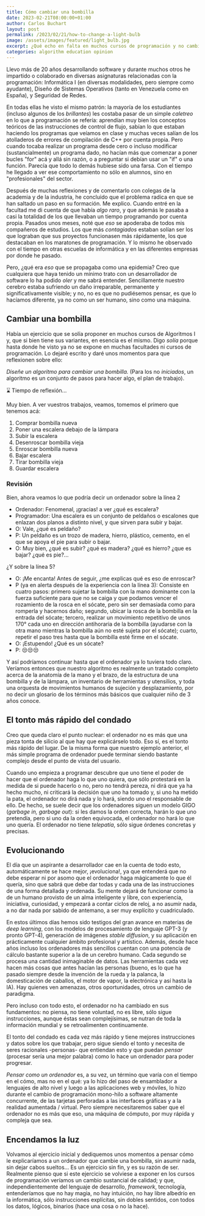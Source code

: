 ```yaml
---
title: Cómo cambiar una bombilla
date: 2023-02-21T08:00:00+01:00
author: Carlos Buchart
layout: post
permalink: /2023/02/21/how-to-change-a-light-bulb
image: /assets/images/featured/light_bulb.jpg
excerpt: ¿Qué echo en falta en muchos cursos de programación y no cambia nada incluso con los últimos progresos de la IA?
categories: algorithm education opinion
---
```

Llevo más de 20 años desarrollando software y durante muchos otros he impartido o colaborado en diversas asignaturas relacionadas con la programación: Informática I (en diversas modalidades, pero siempre como ayudante), Diseño de Sistemas Operativos (tanto en Venezuela como en España), y Seguridad de Redes.

En todas ellas he visto el mismo patrón: la mayoría de los estudiantes (incluso algunos de los _brillantes_) les costaba pasar de un simple _caletreo_ en lo que a programación se refería: aprendían muy bien los conceptos teóricos de las instrucciones de control de flujo, sabían lo que estaban haciendo los programas que veíamos en clase y muchas veces salían de los atolladeros de errores de compilación de C++ por cuenta propia. Pero cuando tocaba realizar un programa desde cero o incluso modificar (sustancialmente) un programa dado, no hacían más que comenzar a poner bucles "for" acá y allá sin razón, o a preguntar si debían usar un "if" o una función. Parecía que todo lo demás hubiese sido una farsa. Con el tiempo he llegado a ver ese comportamiento no sólo en alumnos, sino en "profesionales" del sector.

Después de muchas reflexiones y de comentarlo con colegas de la academia y de la industria, he concluido que el problema radica en que se han saltado un paso en su formación. Me explico. Cuando entré en la facultad me di cuenta de que había _algo raro_, y que además le pasaba a casi la totalidad de los que llevaban un tiempo programando por cuenta propia. Pasados unos meses, noté que _eso_ se apoderaba de todos mis compañeros de estudios. Los que más _contagiados_ estaban solían ser los que lograban que sus proyectos funcionasen más rápidamente, los que destacaban en los maratones de programación. Y lo mismo he observado con el tiempo en otras escuelas de informática y en las diferentes empresas por donde he pasado.

Pero, ¿qué era _eso_ que se propagaba como una epidemia? Creo que cualquiera que haya tenido un mínimo trato con un desarrollador de software lo ha podido _oler_ y me sabrá entender. Sencillamente nuestro cerebro estaba sufriendo un daño irreparable, permanente y significativamente visible; y no, no es que no pudiésemos pensar, es que lo hacíamos diferente, ya no como un ser humano, sino como una máquina.

## Cambiar una bombilla

Había un ejercicio que se solía proponer en muchos cursos de Algoritmos I y, que si bien tiene sus variantes, en esencia es el mismo. Digo _solía_ porque hasta donde he visto ya no se expone en muchas facultades ni cursos de programación. Lo dejaré escrito y daré unos momentos para que reflexionen sobre ello:

_Diseñe un algoritmo para cambiar una bombilla._ (Para los no _iniciados_, un algoritmo es un conjunto de pasos para hacer algo, el plan de trabajo).

⌛️ Tiempo de reflexión...

Muy bien. A ver vuestros trabajos, veamos, tomemos el primero que tenemos acá:

1. Comprar bombilla nueva
2. Poner una escalera debajo de la lámpara
3. Subir la escalera
4. Desenroscar bombilla vieja
5. Enroscar bombilla nueva
6. Bajar escalera
7. Tirar bombilla vieja
8. Guardar escalera

### Revisión

Bien, ahora veamos lo que podría decir un ordenador sobre la línea 2

- Ordenador: Fenomenal, ¡gracias! a ver ¿qué es escalera?
- Programador: Una escalera es un conjunto de peldaños o escalones que enlazan dos planos a distinto nivel, y que sirven para subir y bajar.
- O: Vale, ¿qué es peldaño?
- P: Un peldaño es un trozo de madera, hierro, plástico, cemento, en el que se apoya el pie para subir o bajar.
- O: Muy bien, ¿qué es subir? ¿qué es madera? ¿qué es hierro? ¿que es bajar? ¿qué es pie?...

¿Y sobre la línea 5?

- O: ¡Me encanta! Antes de seguir, ¿me explicas qué es eso de enroscar?
- P (ya en alerta después de la experiencia con la línea 3): Consiste en cuatro pasos: primero sujetar la bombilla con la mano dominante con la fuerza suficiente para que no se caiga y que podamos vencer el rozamiento de la rosca en el sócate, pero sin ser demasiada como para romperla y hacernos daño; segundo, ubicar la rosca de la bombilla en la entrada del sócate; tercero, realizar un movimiento repetitivo de unos 170° cada uno en dirección antihoraria de la bombilla (ayudarse con la otra mano mientras la bombilla aún no esté sujeta por el sócate); cuarto, repetir el paso tres hasta que la bombilla esté firme en el sócate.
- O: ¡Estupendo! ¿Qué es un sócate?
- P: 😒😒😒

Y así podríamos continuar hasta que el ordenador ya lo tuviera todo claro. Veríamos entonces que nuestro algoritmo es realmente un tratado completo acerca de la anatomía de la mano y el brazo, de la estructura de una bombilla y de la lámpara, un inventario de herramientas y utensilios, y toda una orquesta de movimientos humanos de sujeción y desplazamiento, por no decir un glosario de los términos más básicos que cualquier niño de 3 años conoce.

## El tonto más rápido del condado

Creo que queda claro el punto nuclear: el ordenador no es más que una pieza tonta de silicio al que hay que explicárselo todo. Eso sí, es el tonto más rápido del lugar. De la misma forma que nuestro ejemplo anterior, el más simple programa de ordenador puede terminar siendo bastante complejo desde el punto de vista del usuario.

Cuando uno empieza a programar descubre que uno tiene el poder de hacer que el ordenador haga lo que uno quiera, que sólo protestará en la medida de si puede hacerlo o no, pero no tendrá pereza, ni dirá que ya ha hecho mucho, ni criticará la decisión que uno ha tomado y, si uno ha metido la pata, el ordenador no dirá nada y lo hará, siendo uno el responsable de ello. De hecho, se suele decir que los ordenadores siguen un modelo GIGO (_garbage in, garbage out_): si les damos la orden correcta, harán lo que uno pretendía, pero si uno da la orden equivocada, el ordenador no hará lo que uno quería. El ordenador no tiene _telepatía_, sólo sigue órdenes concretas y precisas.

## Evolucionando

El día que un aspirante a desarrollador cae en la cuenta de todo esto, automáticamente se hace mejor, ¡evoluciona!, ya que entenderá que no debe esperar ni por asomo que el ordenador haga mágicamente lo que él quería, sino que sabrá que debe dar todas y cada una de las instrucciones de una forma detallada y ordenada. Su mente dejará de funcionar como la de un humano provisto de un alma inteligente y libre, con experiencia, iniciativa, curiosidad, y empezará a contar ciclos de reloj, a no asumir nada, a no dar nada por sabido de antemano, a ser muy explícito y cuadriculado.

En estos últimos días hemos sido testigos del gran avance en materias de _deep learning_, con los modelos de procesamiento de lenguaje GPT-3 (y pronto GPT-4), generación de imágenes _stable diffusion_, y su aplicación en prácticamente cualquier ámbito profesional y artístico. Además, desde hace años incluso los ordenadores más sencillos cuentan con una potencia de cálculo bastante superior a la de un cerebro humano. Cada segundo se procesa una cantidad inimaginable de datos. Las herramientas cada vez hacen más cosas que antes hacían las personas (bueno, es lo que ha pasado siempre desde la invención de la rueda y la palanca, la domesticación de caballos, el motor de vapor, la electrónica y así hasta la IA). Hay quienes ven amenazas, otros oportunidades, otros un cambio de paradigma.

Pero incluso con todo esto, el ordenador no ha cambiado en sus fundamentos: no piensa, no tiene voluntad, no es libre, sólo sigue instrucciones, aunque éstas sean complejísimas, se nutran de toda la información mundial y se retroalimenten continuamente.

El tonto del condado es cada vez más rápido y tiene mejores instrucciones y datos sobre los que trabajar, pero sigue siendo el tonto y necesita de seres racionales -personas- que entiendan esto y que puedan _pensar_ (procesar sería una mejor palabra) como lo hace un ordenador para poder progresar.

_Pensar como un ordenador_ es, a su vez, un término que varía con el tiempo en el cómo, mas no en el qué: ya lo hizo del paso de ensamblador a lenguajes de alto nivel y luego a las aplicaciones web y móviles, lo hizo durante el cambio de programación mono-hilo a software altamente concurrente, de las tarjetas perforadas a las interfaces gráficas y a la realidad aumentada / virtual. Pero siempre necesitaremos saber que el ordenador no es más que eso, una máquina de cómputo, por muy rápida y compleja que sea.

## Encendamos la luz

Volvamos al ejercicio inicial y dediquemos unos momentos a pensar cómo le explicaríamos a un ordenador que cambie una bombilla, sin asumir nada, sin dejar cabos sueltos... Es un ejercicio sin fin, y es su razón de ser. Realmente pienso que si este ejercicio se volviese a exponer en los cursos de programación veríamos un cambio sustancial de calidad; y que, independientemente del lenguaje de desarrollo, _framework_, tecnología, entenderíamos que no hay magia, no hay intuición, no hay libre albedrío en la informática, sólo instrucciones explícitas, sin dobles sentidos, con todos los datos, lógicos, binarios (hace una cosa o no la hace).
